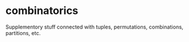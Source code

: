 # combinatorics
Supplementory stuff connected with tuples, permutations, combinations, partitions, etc.
